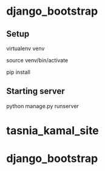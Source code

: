 django_bootstrap
===============================================================================

## Setup

virtualenv venv

source venv/bin/activate

pip install

## Starting server

python manage.py runserver

# tasnia_kamal_site
# django_bootstrap
